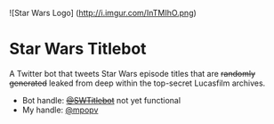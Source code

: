 ![Star Wars Logo]
(http://i.imgur.com/InTMIhO.png)
# Star Wars Titlebot
A Twitter bot that tweets Star Wars episode titles that are ~~randomly generated~~ leaked from deep within the top-secret Lucasfilm archives.
* Bot handle: ~~[@SWTitlebot](https://twitter.com/SWTitlebot)~~ not yet functional
* My handle: [@mpopv](https://twitter.com/mpopv)
